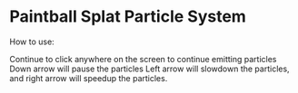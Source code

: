 # Paintball Splat Particle System

How to use:

Continue to click anywhere on the screen to continue emitting particles
Down arrow will pause the particles
Left arrow will slowdown the particles, and right arrow will speedup the particles. 
